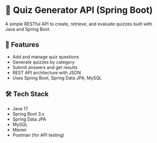 # 🧠 Quiz Generator API (Spring Boot)

A simple RESTful API to create, retrieve, and evaluate quizzes built with Java and Spring Boot.

## 🚀 Features

- Add and manage quiz questions
- Generate quizzes by category
- Submit answers and get results
- REST API architecture with JSON
- Uses Spring Boot, Spring Data JPA, MySQL

## 🛠️ Tech Stack

- Java 17
- Spring Boot 3.x
- Spring Data JPA
- MySQL
- Maven
- Postman (for API testing)
